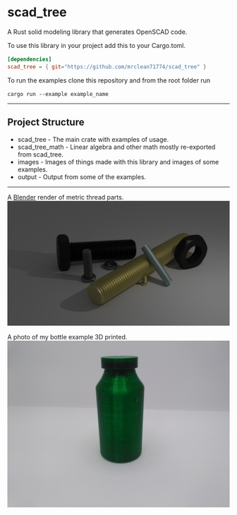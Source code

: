 # scad_tree

A Rust solid modeling library that generates OpenSCAD code.

To use this library in your project add this to your Cargo.toml.

```toml
[dependencies]
scad_tree = { git="https://github.com/mrclean71774/scad_tree" }
```

To run the examples clone this repository and from the root folder run

```text
cargo run --example example_name
```

---

## Project Structure

* scad_tree - The main crate with examples of usage.
* scad_tree_math - Linear algebra and other math mostly re-exported from scad_tree.
* images - Images of things made with this library and images of some examples.
* output - Output from some of the examples.

---

A [Blender](blender.org) render of metric thread parts.
![metric_thread.png](https://github.com/mrclean71774/scad_tree/blob/main/images/metric_thread.png)

A photo of my bottle example 3D printed.
![bottle_make.jpg](https://github.com/mrclean71774/scad_tree/blob/main/images/bottle_make.jpg)
